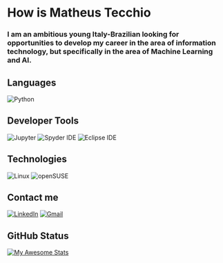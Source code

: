 # How is Matheus Tecchio
### **I am an ambitious young Italy-Brazilian looking for opportunities to develop my career in the area of information technology, but specifically in the area of Machine Learning and AI.**

## Languages
![Python](https://img.shields.io/badge/Python-2e3440?style=for-the-badge&logo=Python&logoColor=ffe873)

## Developer Tools
![Jupyter](https://img.shields.io/badge/Jupyter-2e3440?style=for-the-badge&logo=Jupyter&logoColor=%23F37626)
![Spyder IDE](https://img.shields.io/badge/Spyder_IDE-2e3440?style=for-the-badge&logo=Spyder+IDE&logoColor=%23FF0000)
![Eclipse IDE](https://img.shields.io/badge/Eclipse_IDE-2e3440?style=for-the-badge&logo=Eclipse+IDE&logoColor=f7941e)

## Technologies
![Linux](https://img.shields.io/badge/Linux-2e3440?style=for-the-badge&logo=Linux&logoColor=%23FCC624)
![openSUSE](https://img.shields.io/badge/openSUSE-2e3440?style=for-the-badge&logo=openSUSE&logoColor=%2373BA25)

## Contact me
[![LinkedIn](https://img.shields.io/badge/LinkedIn-2e3440?style=for-the-badge&logo=LinkedIn&logoColor=%230A66C2)](https://www.linkedin.com/in/matheustecchio/)
[![Gmail](https://img.shields.io/badge/Gmail-2e3440?style=for-the-badge&logo=Gmail&logoColor=%23EA4335)](mailto:matheusdiastecchio@gmail.com)

## GitHub Status
[![My Awesome Stats](https://awesome-github-stats.azurewebsites.net/user-stats/matheustecchio?cardType=github&showIcons=false&Background=3A3A59&Text=B3B0C4&Ring=71DBD4&Title=71DBD4)](https://github.com/matheustecchio)
